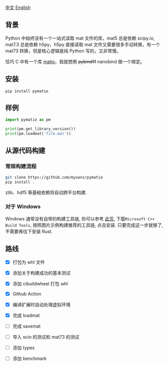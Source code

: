 [中文](./README.md) [English](./README_en.md)

## 背景

Python 中始终没有一个一站式读取 mat 文件的库，mat5 总是依赖 scipy.io, mat7.3 总是依赖 h5py，h5py 直接读取 mat 文件又需要很多手动转换，有一个 mat73 转换，但是核心逻辑是纯 Python 写的，又非常慢。

恰巧 C 中有一个库 [matio](https://github.com/tbeu/matio)，我就想用 ~~pybind11~~ nanobind 做一个绑定。

## 安装

```
pip install pymatio
```

## 样例

```python
import pymatio as pm

print(pm.get_library_version())
print(pm.loadmat('file.mat'))
```

## 从源代码构建

### 常规构建流程

```bash
git clone https://github.com/myuanz/pymatio
pip install .
```

zlib、hdf5 等基础依赖将自动跨平台构建.

### 对于 Windows

Windows 通常没有自带的构建工具链, 你可以参考 [此页](https://learn.microsoft.com/en-us/windows/dev-environment/rust/setup#install-visual-studio-recommended-or-the-microsoft-c-build-tools), 下载`Microsoft C++ Build Tools`, 按照图片示例构建推荐的工具链, 点击安装. 只要完成这一步就够了, 不需要再往下安装 Rust. 



## 路线

- [x] 打包为 whl 文件
- [x] 添加关于构建成功的基本测试
- [x] 添加 cibuildwheel 打包 whl
- [x] Github Action
- [x] 编译扩展时自动处理虚拟环境
- [x] 完成 loadmat
- [ ] 完成 savemat
- [ ] 导入 scio 的测试和 mat73 的测试
- [ ] 添加 types
- [ ] 添加 benchmark

